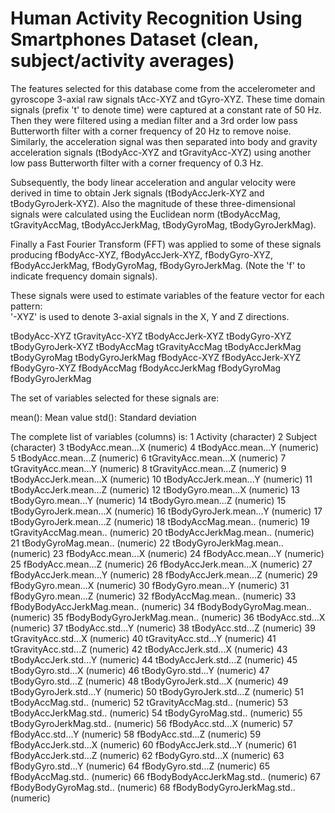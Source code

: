Human Activity Recognition Using Smartphones Dataset
(clean, subject/activity averages)
=================

The features selected for this database come from the accelerometer and gyroscope 3-axial raw signals tAcc-XYZ and tGyro-XYZ. These time domain signals (prefix 't' to denote time) were captured at a constant rate of 50 Hz. Then they were filtered using a median filter and a 3rd order low pass Butterworth filter with a corner frequency of 20 Hz to remove noise. Similarly, the acceleration signal was then separated into body and gravity acceleration signals (tBodyAcc-XYZ and tGravityAcc-XYZ) using another low pass Butterworth filter with a corner frequency of 0.3 Hz. 

Subsequently, the body linear acceleration and angular velocity were derived in time to obtain Jerk signals (tBodyAccJerk-XYZ and tBodyGyroJerk-XYZ). Also the magnitude of these three-dimensional signals were calculated using the Euclidean norm (tBodyAccMag, tGravityAccMag, tBodyAccJerkMag, tBodyGyroMag, tBodyGyroJerkMag). 

Finally a Fast Fourier Transform (FFT) was applied to some of these signals producing fBodyAcc-XYZ, fBodyAccJerk-XYZ, fBodyGyro-XYZ, fBodyAccJerkMag, fBodyGyroMag, fBodyGyroJerkMag. (Note the 'f' to indicate frequency domain signals). 

These signals were used to estimate variables of the feature vector for each pattern:  
'-XYZ' is used to denote 3-axial signals in the X, Y and Z directions.

tBodyAcc-XYZ
tGravityAcc-XYZ
tBodyAccJerk-XYZ
tBodyGyro-XYZ
tBodyGyroJerk-XYZ
tBodyAccMag
tGravityAccMag
tBodyAccJerkMag
tBodyGyroMag
tBodyGyroJerkMag
fBodyAcc-XYZ
fBodyAccJerk-XYZ
fBodyGyro-XYZ
fBodyAccMag
fBodyAccJerkMag
fBodyGyroMag
fBodyGyroJerkMag

The set of variables selected for these signals are: 

mean(): Mean value
std(): Standard deviation

The complete list of variables (columns) is: 
1 Activity (character)
2 Subject (character)
3 tBodyAcc.mean...X (numeric)
4 tBodyAcc.mean...Y (numeric)
5 tBodyAcc.mean...Z (numeric)
6 tGravityAcc.mean...X (numeric)
7 tGravityAcc.mean...Y (numeric)
8 tGravityAcc.mean...Z (numeric)
9 tBodyAccJerk.mean...X (numeric)
10 tBodyAccJerk.mean...Y (numeric)
11 tBodyAccJerk.mean...Z (numeric)
12 tBodyGyro.mean...X (numeric)
13 tBodyGyro.mean...Y (numeric)
14 tBodyGyro.mean...Z (numeric)
15 tBodyGyroJerk.mean...X (numeric)
16 tBodyGyroJerk.mean...Y (numeric)
17 tBodyGyroJerk.mean...Z (numeric)
18 tBodyAccMag.mean.. (numeric)
19 tGravityAccMag.mean.. (numeric)
20 tBodyAccJerkMag.mean.. (numeric)
21 tBodyGyroMag.mean.. (numeric)
22 tBodyGyroJerkMag.mean.. (numeric)
23 fBodyAcc.mean...X (numeric)
24 fBodyAcc.mean...Y (numeric)
25 fBodyAcc.mean...Z (numeric)
26 fBodyAccJerk.mean...X (numeric)
27 fBodyAccJerk.mean...Y (numeric)
28 fBodyAccJerk.mean...Z (numeric)
29 fBodyGyro.mean...X (numeric)
30 fBodyGyro.mean...Y (numeric)
31 fBodyGyro.mean...Z (numeric)
32 fBodyAccMag.mean.. (numeric)
33 fBodyBodyAccJerkMag.mean.. (numeric)
34 fBodyBodyGyroMag.mean.. (numeric)
35 fBodyBodyGyroJerkMag.mean.. (numeric)
36 tBodyAcc.std...X (numeric)
37 tBodyAcc.std...Y (numeric)
38 tBodyAcc.std...Z (numeric)
39 tGravityAcc.std...X (numeric)
40 tGravityAcc.std...Y (numeric)
41 tGravityAcc.std...Z (numeric)
42 tBodyAccJerk.std...X (numeric)
43 tBodyAccJerk.std...Y (numeric)
44 tBodyAccJerk.std...Z (numeric)
45 tBodyGyro.std...X (numeric)
46 tBodyGyro.std...Y (numeric)
47 tBodyGyro.std...Z (numeric)
48 tBodyGyroJerk.std...X (numeric)
49 tBodyGyroJerk.std...Y (numeric)
50 tBodyGyroJerk.std...Z (numeric)
51 tBodyAccMag.std.. (numeric)
52 tGravityAccMag.std.. (numeric)
53 tBodyAccJerkMag.std.. (numeric)
54 tBodyGyroMag.std.. (numeric)
55 tBodyGyroJerkMag.std.. (numeric)
56 fBodyAcc.std...X (numeric)
57 fBodyAcc.std...Y (numeric)
58 fBodyAcc.std...Z (numeric)
59 fBodyAccJerk.std...X (numeric)
60 fBodyAccJerk.std...Y (numeric)
61 fBodyAccJerk.std...Z (numeric)
62 fBodyGyro.std...X (numeric)
63 fBodyGyro.std...Y (numeric)
64 fBodyGyro.std...Z (numeric)
65 fBodyAccMag.std.. (numeric)
66 fBodyBodyAccJerkMag.std.. (numeric)
67 fBodyBodyGyroMag.std.. (numeric)
68 fBodyBodyGyroJerkMag.std.. (numeric)